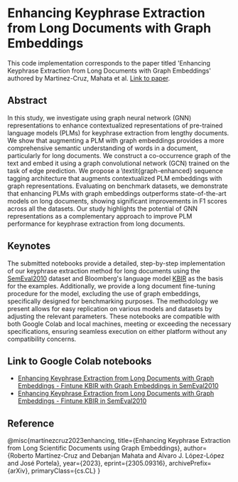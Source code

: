 # Enhancing Keyphrase Extraction from Long Documents with Graph Embeddings
This code implementation corresponds to the paper titled 'Enhancing Keyphrase Extraction from Long Documents with Graph Embeddings' authored by Martinez-Cruz, Mahata et al. [Link to paper](https://arxiv.org/abs/2305.09316).

## Abstract
In this study, we investigate using graph neural network (GNN) representations to enhance contextualized representations of pre-trained language models (PLMs) for keyphrase extraction from lengthy documents. We show that augmenting a PLM with graph embeddings provides a more comprehensive semantic understanding of words in a document, particularly for long documents. We construct a co-occurrence graph of the text and embed it using a graph convolutional network (GCN) trained on the task of edge prediction. We propose a \textit{graph-enhanced} sequence tagging architecture that augments contextualized PLM embeddings with graph representations. Evaluating on benchmark datasets, we demonstrate that enhancing PLMs with graph embeddings outperforms state-of-the-art models on long documents, showing significant improvements in F1 scores across all the datasets. Our study highlights the potential of GNN representations as a complementary approach to improve PLM performance for keyphrase extraction from long documents.

## Keynotes
The submitted notebooks provide a detailed, step-by-step implementation of our keyphrase extraction method for long documents using the [SemEval2010](https://huggingface.co/datasets/midas/semeval2010) dataset and Bloomberg's language model [KBIR](https://huggingface.co/bloomberg/KBIR) as the basis for the examples. Additionally, we provide a long document fine-tuning procedure for the model, excluding the use of graph embeddings, specifically designed for benchmarking purposes. The methodology we present allows for easy replication on various models and datasets by adjusting the relevant parameters. These notebooks are compatible with both Google Colab and local machines, meeting or exceeding the necessary specifications, ensuring seamless execution on either platform without any compatibility concerns.

## Link to Google Colab notebooks
- [Enhancing Keyphrase Extraction from Long Documents with Graph Embeddings - Fintune KBIR with Graph Embeddings in SemEval2010](https://colab.research.google.com/drive/17iseCNZoKJCsoQciMESwTL34sGjmwmqc)
- [Enhancing Keyphrase Extraction from Long Documents with Graph Embeddings - Fintune KBIR in SemEval2010](https://colab.research.google.com/drive/1zaUWggRtEauzhbKmNUALrdoC3k7FRqEx)

## Reference
@misc{martínezcruz2023enhancing,
      title={Enhancing Keyphrase Extraction from Long Scientific Documents using Graph Embeddings}, 
      author={Roberto Martínez-Cruz and Debanjan Mahata and Alvaro J. López-López and José Portela},
      year={2023},
      eprint={2305.09316},
      archivePrefix={arXiv},
      primaryClass={cs.CL}
}
